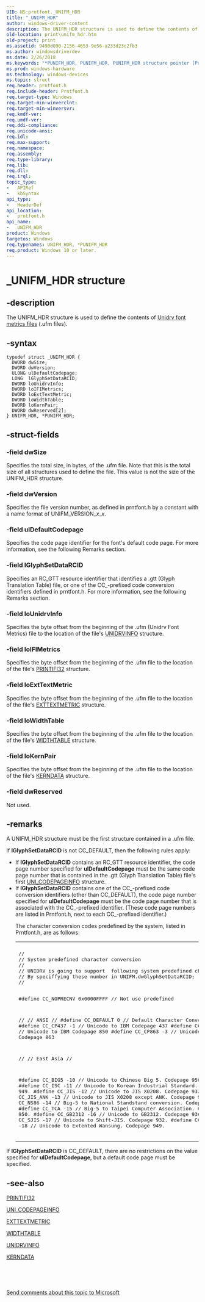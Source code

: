 ```yaml
---
UID: NS:prntfont._UNIFM_HDR
title: "_UNIFM_HDR"
author: windows-driver-content
description: The UNIFM_HDR structure is used to define the contents of Unidrv font metrics files (.ufm files).
old-location: print\unifm_hdr.htm
old-project: print
ms.assetid: 9490d090-2156-4653-9e56-a233d23c2fb3
ms.author: windowsdriverdev
ms.date: 2/26/2018
ms.keywords: "*PUNIFM_HDR, PUNIFM_HDR, PUNIFM_HDR structure pointer [Print Devices], UNIFM_HDR, UNIFM_HDR structure [Print Devices], _UNIFM_HDR, print.unifm_hdr, print_unidrv-pscript_fonts_eaf5dd18-df64-41bc-91b5-836b6ed165b6.xml, prntfont/PUNIFM_HDR, prntfont/UNIFM_HDR"
ms.prod: windows-hardware
ms.technology: windows-devices
ms.topic: struct
req.header: prntfont.h
req.include-header: Prntfont.h
req.target-type: Windows
req.target-min-winverclnt: 
req.target-min-winversvr: 
req.kmdf-ver: 
req.umdf-ver: 
req.ddi-compliance: 
req.unicode-ansi: 
req.idl: 
req.max-support: 
req.namespace: 
req.assembly: 
req.type-library: 
req.lib: 
req.dll: 
req.irql: 
topic_type:
-	APIRef
-	kbSyntax
api_type:
-	HeaderDef
api_location:
-	prntfont.h
api_name:
-	UNIFM_HDR
product: Windows
targetos: Windows
req.typenames: UNIFM_HDR, *PUNIFM_HDR
req.product: Windows 10 or later.
---
```


# _UNIFM_HDR structure


## -description


The UNIFM_HDR structure is used to define the contents of <a href="https://msdn.microsoft.com/6e643703-ace1-4660-990c-3a9ca735829d">Unidrv font metrics files</a> (.ufm files).


## -syntax


````
typedef struct _UNIFM_HDR {
  DWORD dwSize;
  DWORD dwVersion;
  ULONG ulDefaultCodepage;
  LONG  lGlyphSetDataRCID;
  DWORD loUnidrvInfo;
  DWORD loIFIMetrics;
  DWORD loExtTextMetric;
  DWORD loWidthTable;
  DWORD loKernPair;
  DWORD dwReserved[2];
} UNIFM_HDR, *PUNIFM_HDR;
````


## -struct-fields




### -field dwSize

Specifies the total size, in bytes, of the .ufm file. Note that this is the total size of all structures used to define the file. This value is not the size of the UNIFM_HDR structure.


### -field dwVersion

Specifies the file version number, as defined in prntfont.h by a constant with a name format of UNIFM_VERSION_<i>x</i>_<i>x</i>.


### -field ulDefaultCodepage

Specifies the code page identifier for the font's default code page. For more information, see the following Remarks section.


### -field lGlyphSetDataRCID

Specifies an RC_GTT resource identifier that identifies a .gtt (Glyph Translation Table) file, or one of the CC_-prefixed code conversion identifiers defined in prntfont.h. For more information, see the following Remarks section.


### -field loUnidrvInfo

Specifies the byte offset from the beginning of the .ufm (Unidrv Font Metrics) file to the location of the file's <a href="..\prntfont\ns-prntfont-_unidrvinfo.md">UNIDRVINFO</a> structure.


### -field loIFIMetrics

Specifies the byte offset from the beginning of the .ufm file to the location of the file's <a href="..\prntfont\ns-prntfont-_printifi32.md">PRINTIFI32</a> structure.


### -field loExtTextMetric

Specifies the byte offset from the beginning of the .ufm file to the location of the file's <a href="..\prntfont\ns-prntfont-_exttextmetric.md">EXTTEXTMETRIC</a> structure.


### -field loWidthTable

Specifies the byte offset from the beginning of the .ufm file to the location of the file's <a href="..\prntfont\ns-prntfont-_widthtable.md">WIDTHTABLE</a> structure.


### -field loKernPair

Specifies the byte offset from the beginning of the .ufm file to the location of the file's <a href="..\prntfont\ns-prntfont-_kerndata.md">KERNDATA</a> structure.


### -field dwReserved

Not used.


## -remarks



A UNIFM_HDR structure must be the first structure contained in a .ufm file.

If <b>lGlyphSetDataRCID</b> is not CC_DEFAULT, then the following rules apply:

<ul>
<li>
If <b>lGlyphSetDataRCID</b> contains an RC_GTT resource identifier, the code page number specified for <b>ulDefaultCodepage</b> must be the same code page number that is contained in the .gtt (Glyph Translation Table) file's first <a href="..\prntfont\ns-prntfont-_uni_codepageinfo.md">UNI_CODEPAGEINFO</a> structure.

</li>
<li>
If <b>lGlyphSetDataRCID</b> contains one of the CC_-prefixed code conversion identifiers (other than CC_DEFAULT), the code page number specified for <b>ulDefaultCodepage</b> must be the code page number that is associated with the CC_-prefixed identifier. (These code page numbers are listed in Prntfont.h, next to each CC_-prefixed identifier.)

The character conversion codes predefined by the system, listed in Prntfont.h, are as follows:

<div class="code"><span codelanguage=""><table>
<tr>
<th></th>
</tr>
<tr>
<td>
<pre>//
// System predefined character conversion
//
// UNIDRV is going to support  following system predefined character conversion.
// By speciffying these number in UNIFM.dwGlyphSetDataRCID;
//

#define CC_NOPRECNV 0x0000FFFF // Not use predefined

//
// ANSI
//
#define CC_DEFAULT  0 // Default Character Conversion
#define CC_CP437   -1 // Unicode to IBM Codepage 437
#define CC_CP850   -2 // Unicode to IBM Codepage 850
#define CC_CP863   -3 // Unicode to IBM Codepage 863

//
// East Asia
//

#define CC_BIG5     -10 // Unicode to Chinese Big 5. Codepage 950.
#define CC_ISC      -11 // Unicode to Korean Industrial Standard. Codepage 949.
#define CC_JIS      -12 // Unicode to JIS X0208. Codepage 932.
#define CC_JIS_ANK  -13 // Unicode to JIS X0208 except ANK. Codepage 932.
#define CC_NS86     -14 // Big-5 to National Standstand conversion. Codepage 950
#define CC_TCA      -15 // Big-5 to Taipei Computer Association. Codepage 950.
#define CC_GB2312   -16 // Unicode to GB2312. Codepage 936
#define CC_SJIS     -17 // Unicode to Shift-JIS. Codepage 932.
#define CC_WANSUNG  -18 // Unicode to Extented Wansung. Codepage 949.</pre>
</td>
</tr>
</table></span></div>
</li>
</ul>
If <b>lGlyphSetDataRCID</b> is CC_DEFAULT, there are no restrictions on the value specified for <b>ulDefaultCodepage</b>, but a default code page must be specified.




## -see-also

<a href="..\prntfont\ns-prntfont-_printifi32.md">PRINTIFI32</a>



<a href="..\prntfont\ns-prntfont-_uni_codepageinfo.md">UNI_CODEPAGEINFO</a>



<a href="..\prntfont\ns-prntfont-_exttextmetric.md">EXTTEXTMETRIC</a>



<a href="..\prntfont\ns-prntfont-_widthtable.md">WIDTHTABLE</a>



<a href="..\prntfont\ns-prntfont-_unidrvinfo.md">UNIDRVINFO</a>



<a href="..\prntfont\ns-prntfont-_kerndata.md">KERNDATA</a>



 

 

<a href="mailto:wsddocfb@microsoft.com?subject=Documentation%20feedback [print\print]:%20UNIFM_HDR structure%20 RELEASE:%20(2/26/2018)&amp;body=%0A%0APRIVACY STATEMENT%0A%0AWe use your feedback to improve the documentation. We don't use your email address for any other purpose, and we'll remove your email address from our system after the issue that you're reporting is fixed. While we're working to fix this issue, we might send you an email message to ask for more info. Later, we might also send you an email message to let you know that we've addressed your feedback.%0A%0AFor more info about Microsoft's privacy policy, see http://privacy.microsoft.com/en-us/default.aspx." title="Send comments about this topic to Microsoft">Send comments about this topic to Microsoft</a>


